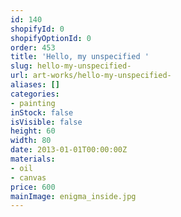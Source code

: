 ```yaml
---
id: 140
shopifyId: 0
shopifyOptionId: 0
order: 453
title: 'Hello, my unspecified '
slug: hello-my-unspecified-
url: art-works/hello-my-unspecified-
aliases: []
categories:
- painting
inStock: false
isVisible: false
height: 60
width: 80
date: 2013-01-01T00:00:00Z
materials:
- oil
- canvas
price: 600
mainImage: enigma_inside.jpg
---
```


